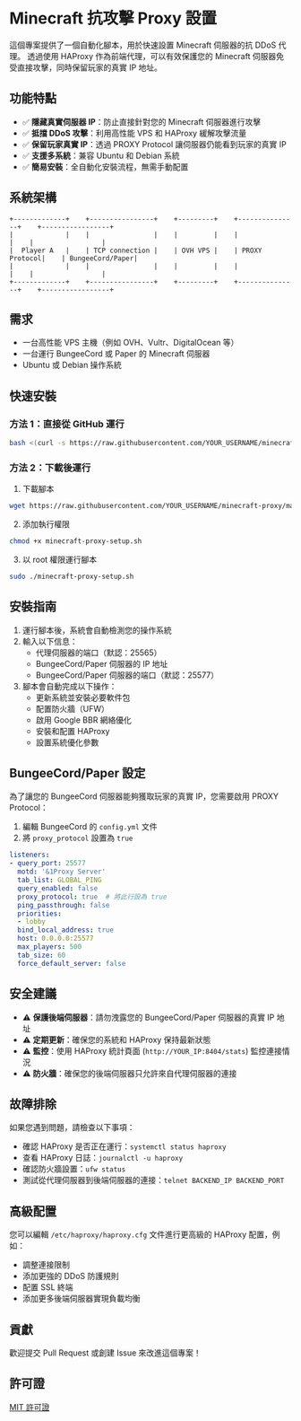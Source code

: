 # Minecraft 抗攻擊 Proxy 設置

這個專案提供了一個自動化腳本，用於快速設置 Minecraft 伺服器的抗 DDoS 代理。
透過使用 HAProxy 作為前端代理，可以有效保護您的 Minecraft 伺服器免受直接攻擊，同時保留玩家的真實 IP 地址。

## 功能特點

- ✅ **隱藏真實伺服器 IP**：防止直接針對您的 Minecraft 伺服器進行攻擊
- ✅ **抵擋 DDoS 攻擊**：利用高性能 VPS 和 HAProxy 緩解攻擊流量
- ✅ **保留玩家真實 IP**：透過 PROXY Protocol 讓伺服器仍能看到玩家的真實 IP
- ✅ **支援多系統**：兼容 Ubuntu 和 Debian 系統
- ✅ **簡易安裝**：全自動化安裝流程，無需手動配置

## 系統架構

```
+-------------+    +----------------+    +---------+    +---------------+    +-----------------+
|             |    |                |    |         |    |               |    |                 |
|  Player A   |    | TCP connection |    | OVH VPS |    | PROXY Protocol|    | BungeeCord/Paper|
|             |    |                |    |         |    |               |    |                 |
+-------------+    +----------------+    +---------+    +---------------+    +-----------------+
```

## 需求

- 一台高性能 VPS 主機（例如 OVH、Vultr、DigitalOcean 等）
- 一台運行 BungeeCord 或 Paper 的 Minecraft 伺服器
- Ubuntu 或 Debian 操作系統

## 快速安裝

### 方法 1：直接從 GitHub 運行

```bash
bash <(curl -s https://raw.githubusercontent.com/YOUR_USERNAME/minecraft-proxy/main/minecraft-proxy-setup.sh)
```

### 方法 2：下載後運行

1. 下載腳本

```bash
wget https://raw.githubusercontent.com/YOUR_USERNAME/minecraft-proxy/main/minecraft-proxy-setup.sh
```

2. 添加執行權限

```bash
chmod +x minecraft-proxy-setup.sh
```

3. 以 root 權限運行腳本

```bash
sudo ./minecraft-proxy-setup.sh
```

## 安裝指南

1. 運行腳本後，系統會自動檢測您的操作系統
2. 輸入以下信息：
   - 代理伺服器的端口（默認：25565）
   - BungeeCord/Paper 伺服器的 IP 地址
   - BungeeCord/Paper 伺服器的端口（默認：25577）
3. 腳本會自動完成以下操作：
   - 更新系統並安裝必要軟件包
   - 配置防火牆（UFW）
   - 啟用 Google BBR 網絡優化
   - 安裝和配置 HAProxy
   - 設置系統優化參數

## BungeeCord/Paper 設定

為了讓您的 BungeeCord 伺服器能夠獲取玩家的真實 IP，您需要啟用 PROXY Protocol：

1. 編輯 BungeeCord 的 `config.yml` 文件
2. 將 `proxy_protocol` 設置為 `true`

```yaml
listeners:
- query_port: 25577
  motd: '&1Proxy Server'
  tab_list: GLOBAL_PING
  query_enabled: false
  proxy_protocol: true  # 將此行設為 true
  ping_passthrough: false
  priorities:
  - lobby
  bind_local_address: true
  host: 0.0.0.0:25577
  max_players: 500
  tab_size: 60
  force_default_server: false
```

## 安全建議

- ⚠️ **保護後端伺服器**：請勿洩露您的 BungeeCord/Paper 伺服器的真實 IP 地址
- ⚠️ **定期更新**：確保您的系統和 HAProxy 保持最新狀態
- ⚠️ **監控**：使用 HAProxy 統計頁面 (`http://YOUR_IP:8404/stats`) 監控連接情況
- ⚠️ **防火牆**：確保您的後端伺服器只允許來自代理伺服器的連接

## 故障排除

如果您遇到問題，請檢查以下事項：

- 確認 HAProxy 是否正在運行：`systemctl status haproxy`
- 查看 HAProxy 日誌：`journalctl -u haproxy`
- 確認防火牆設置：`ufw status`
- 測試從代理伺服器到後端伺服器的連接：`telnet BACKEND_IP BACKEND_PORT`

## 高級配置

您可以編輯 `/etc/haproxy/haproxy.cfg` 文件進行更高級的 HAProxy 配置，例如：

- 調整連接限制
- 添加更強的 DDoS 防護規則
- 配置 SSL 終端
- 添加更多後端伺服器實現負載均衡

## 貢獻

歡迎提交 Pull Request 或創建 Issue 來改進這個專案！

## 許可證

[MIT 許可證](LICENSE)
